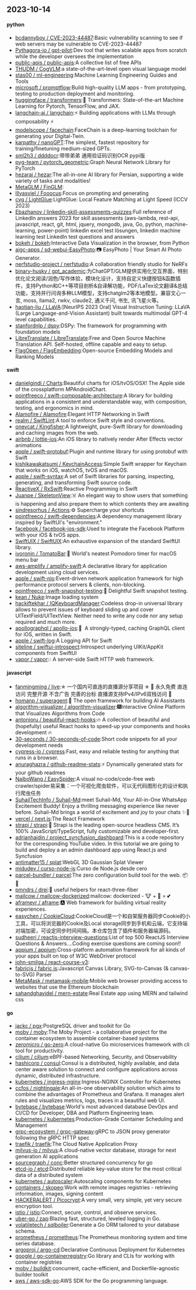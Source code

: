 ## 2023-10-14

#### python
* [bcdannyboy / CVE-2023-44487](https://github.com/bcdannyboy/CVE-2023-44487):Basic vulnerability scanning to see if web servers may be vulnerable to CVE-2023-44487
* [Pythagora-io / gpt-pilot](https://github.com/Pythagora-io/gpt-pilot):Dev tool that writes scalable apps from scratch while the developer oversees the implementation
* [public-apis / public-apis](https://github.com/public-apis/public-apis):A collective list of free APIs
* [THUDM / CogVLM](https://github.com/THUDM/CogVLM):a state-of-the-art-level open visual language model
* [stas00 / ml-engineering](https://github.com/stas00/ml-engineering):Machine Learning Engineering Guides and Tools
* [microsoft / promptflow](https://github.com/microsoft/promptflow):Build high-quality LLM apps - from prototyping, testing to production deployment and monitoring.
* [huggingface / transformers](https://github.com/huggingface/transformers):🤗 Transformers: State-of-the-art Machine Learning for Pytorch, TensorFlow, and JAX.
* [langchain-ai / langchain](https://github.com/langchain-ai/langchain):⚡ Building applications with LLMs through composability ⚡
* [modelscope / facechain](https://github.com/modelscope/facechain):FaceChain is a deep-learning toolchain for generating your Digital-Twin.
* [karpathy / nanoGPT](https://github.com/karpathy/nanoGPT):The simplest, fastest repository for training/finetuning medium-sized GPTs.
* [sml2h3 / ddddocr](https://github.com/sml2h3/ddddocr):带带弟弟 通用验证码识别OCR pypi版
* [pyg-team / pytorch_geometric](https://github.com/pyg-team/pytorch_geometric):Graph Neural Network Library for PyTorch
* [hezarai / hezar](https://github.com/hezarai/hezar):The all-in-one AI library for Persian, supporting a wide variety of tasks and modalities!
* [MetaGLM / FinGLM](https://github.com/MetaGLM/FinGLM):
* [lllyasviel / Fooocus](https://github.com/lllyasviel/Fooocus):Focus on prompting and generating
* [cvg / LightGlue](https://github.com/cvg/LightGlue):LightGlue: Local Feature Matching at Light Speed (ICCV 2023)
* [Ebazhanov / linkedin-skill-assessments-quizzes](https://github.com/Ebazhanov/linkedin-skill-assessments-quizzes):Full reference of LinkedIn answers 2023 for skill assessments (aws-lambda, rest-api, javascript, react, git, html, jquery, mongodb, java, Go, python, machine-learning, power-point) linkedin excel test lösungen, linkedin machine learning test LinkedIn test questions and answers
* [bokeh / bokeh](https://github.com/bokeh/bokeh):Interactive Data Visualization in the browser, from Python
* [aigc-apps / sd-webui-EasyPhoto](https://github.com/aigc-apps/sd-webui-EasyPhoto):📷 EasyPhoto | Your Smart AI Photo Generator.
* [nerfstudio-project / nerfstudio](https://github.com/nerfstudio-project/nerfstudio):A collaboration friendly studio for NeRFs
* [binary-husky / gpt_academic](https://github.com/binary-husky/gpt_academic):为ChatGPT/GLM提供实用化交互界面，特别优化论文阅读/润色/写作体验，模块化设计，支持自定义快捷按钮&函数插件，支持Python和C++等项目剖析&自译解功能，PDF/LaTex论文翻译&总结功能，支持并行问询多种LLM模型，支持chatglm2等本地模型。兼容文心一言, moss, llama2, rwkv, claude2, 通义千问, 书生, 讯飞星火等。
* [haotian-liu / LLaVA](https://github.com/haotian-liu/LLaVA):[NeurIPS 2023 Oral] Visual Instruction Tuning: LLaVA (Large Language-and-Vision Assistant) built towards multimodal GPT-4 level capabilities.
* [stanfordnlp / dspy](https://github.com/stanfordnlp/dspy):DSPy: The framework for programming with foundation models
* [LibreTranslate / LibreTranslate](https://github.com/LibreTranslate/LibreTranslate):Free and Open Source Machine Translation API. Self-hosted, offline capable and easy to setup.
* [FlagOpen / FlagEmbedding](https://github.com/FlagOpen/FlagEmbedding):Open-source Embedding Models and Ranking Models

#### swift
* [danielgindi / Charts](https://github.com/danielgindi/Charts):Beautiful charts for iOS/tvOS/OSX! The Apple side of the crossplatform MPAndroidChart.
* [pointfreeco / swift-composable-architecture](https://github.com/pointfreeco/swift-composable-architecture):A library for building applications in a consistent and understandable way, with composition, testing, and ergonomics in mind.
* [Alamofire / Alamofire](https://github.com/Alamofire/Alamofire):Elegant HTTP Networking in Swift
* [realm / SwiftLint](https://github.com/realm/SwiftLint):A tool to enforce Swift style and conventions.
* [onevcat / Kingfisher](https://github.com/onevcat/Kingfisher):A lightweight, pure-Swift library for downloading and caching images from the web.
* [airbnb / lottie-ios](https://github.com/airbnb/lottie-ios):An iOS library to natively render After Effects vector animations
* [apple / swift-protobuf](https://github.com/apple/swift-protobuf):Plugin and runtime library for using protobuf with Swift
* [kishikawakatsumi / KeychainAccess](https://github.com/kishikawakatsumi/KeychainAccess):Simple Swift wrapper for Keychain that works on iOS, watchOS, tvOS and macOS.
* [apple / swift-syntax](https://github.com/apple/swift-syntax):A set of Swift libraries for parsing, inspecting, generating, and transforming Swift source code.
* [ReactiveX / RxSwift](https://github.com/ReactiveX/RxSwift):Reactive Programming in Swift
* [Juanpe / SkeletonView](https://github.com/Juanpe/SkeletonView):☠️ An elegant way to show users that something is happening and also prepare them to which contents they are awaiting
* [sindresorhus / Actions](https://github.com/sindresorhus/Actions):⚙️ Supercharge your shortcuts
* [pointfreeco / swift-dependencies](https://github.com/pointfreeco/swift-dependencies):A dependency management library inspired by SwiftUI's "environment."
* [facebook / facebook-ios-sdk](https://github.com/facebook/facebook-ios-sdk):Used to integrate the Facebook Platform with your iOS & tvOS apps.
* [SwiftUIX / SwiftUIX](https://github.com/SwiftUIX/SwiftUIX):An exhaustive expansion of the standard SwiftUI library.
* [ivoronin / TomatoBar](https://github.com/ivoronin/TomatoBar):🍅 World's neatest Pomodoro timer for macOS menu bar
* [aws-amplify / amplify-swift](https://github.com/aws-amplify/amplify-swift):A declarative library for application development using cloud services.
* [apple / swift-nio](https://github.com/apple/swift-nio):Event-driven network application framework for high performance protocol servers & clients, non-blocking.
* [pointfreeco / swift-snapshot-testing](https://github.com/pointfreeco/swift-snapshot-testing):📸 Delightful Swift snapshot testing.
* [kean / Nuke](https://github.com/kean/Nuke):Image loading system
* [hackiftekhar / IQKeyboardManager](https://github.com/hackiftekhar/IQKeyboardManager):Codeless drop-in universal library allows to prevent issues of keyboard sliding up and cover UITextField/UITextView. Neither need to write any code nor any setup required and much more.
* [apollographql / apollo-ios](https://github.com/apollographql/apollo-ios):📱  A strongly-typed, caching GraphQL client for iOS, written in Swift.
* [apple / swift-log](https://github.com/apple/swift-log):A Logging API for Swift
* [siteline / swiftui-introspect](https://github.com/siteline/swiftui-introspect):Introspect underlying UIKit/AppKit components from SwiftUI
* [vapor / vapor](https://github.com/vapor/vapor):💧 A server-side Swift HTTP web framework.

#### javascript
* [fanmingming / live](https://github.com/fanmingming/live):✯ 一个国内可直连的直播源分享项目 ✯ 🔕 永久免费 直连访问 完整开源 不含广告 完善的台标 直播源支持IPv4/IPv6双栈访问 🔕
* [homanp / superagent](https://github.com/homanp/superagent):🥷 The open framework for building AI Assistants
* [algorithm-visualizer / algorithm-visualizer](https://github.com/algorithm-visualizer/algorithm-visualizer):🎆Interactive Online Platform that Visualizes Algorithms from Code
* [antonioru / beautiful-react-hooks](https://github.com/antonioru/beautiful-react-hooks):🔥 A collection of beautiful and (hopefully) useful React hooks to speed-up your components and hooks development 🔥
* [30-seconds / 30-seconds-of-code](https://github.com/30-seconds/30-seconds-of-code):Short code snippets for all your development needs
* [cypress-io / cypress](https://github.com/cypress-io/cypress):Fast, easy and reliable testing for anything that runs in a browser.
* [anuraghazra / github-readme-stats](https://github.com/anuraghazra/github-readme-stats):⚡ Dynamically generated stats for your github readmes
* [NaiboWang / EasySpider](https://github.com/NaiboWang/EasySpider):A visual no-code/code-free web crawler/spider易采集：一个可视化爬虫软件，可以无代码图形化的设计和执行爬虫任务
* [SuhailTechInfo / Suhail-Md](https://github.com/SuhailTechInfo/Suhail-Md):meet Suhail-Md, Your All-in-One WhatsApp Excitement Buddy! Enjoy a thrilling messaging experience like never before. Suhail-Md brings a world of excitement and joy to your chats ✨🤖
* [vercel / next.js](https://github.com/vercel/next.js):The React Framework
* [strapi / strapi](https://github.com/strapi/strapi):🚀 Strapi is the leading open-source headless CMS. It’s 100% JavaScript/TypeScript, fully customizable and developer-first.
* [adrianhajdin / project_syncfusion_dashboard](https://github.com/adrianhajdin/project_syncfusion_dashboard):This is a code repository for the corresponding YouTube video. In this tutorial we are going to build and deploy a an admin dashboard app using React.js and Syncfusion
* [antimatter15 / splat](https://github.com/antimatter15/splat):WebGL 3D Gaussian Splat Viewer
* [midudev / curso-node-js](https://github.com/midudev/curso-node-js):Curso de Node.js desde cero
* [parcel-bundler / parcel](https://github.com/parcel-bundler/parcel):The zero configuration build tool for the web. 📦🚀
* [pmndrs / drei](https://github.com/pmndrs/drei):🥉 useful helpers for react-three-fiber
* [mailcow / mailcow-dockerized](https://github.com/mailcow/mailcow-dockerized):mailcow: dockerized - 🐮 + 🐋 = 💕
* [aframevr / aframe](https://github.com/aframevr/aframe):🅰️
Web framework for building virtual reality experiences.
* [easychen / CookieCloud](https://github.com/easychen/CookieCloud):CookieCloud是一个和自架服务器同步Cookie的小工具，可以将浏览器的Cookie及Local storage同步到手机和云端，它支持端对端加密，可设定同步时间间隔。本仓库包含了插件和服务器端源码。
* [sudheerj / reactjs-interview-questions](https://github.com/sudheerj/reactjs-interview-questions):List of top 500 ReactJS Interview Questions & Answers....Coding exercise questions are coming soon!!
* [appium / appium](https://github.com/appium/appium):Cross-platform automation framework for all kinds of your apps built on top of W3C WebDriver protocol
* [john-smilga / react-course-v3](https://github.com/john-smilga/react-course-v3):
* [fabricjs / fabric.js](https://github.com/fabricjs/fabric.js):Javascript Canvas Library, SVG-to-Canvas (& canvas-to-SVG) Parser
* [MetaMask / metamask-mobile](https://github.com/MetaMask/metamask-mobile):Mobile web browser providing access to websites that use the Ethereum blockchain
* [sahandghavidel / mern-estate](https://github.com/sahandghavidel/mern-estate):Real Estate app using MERN and tailwind css

#### go
* [jackc / pgx](https://github.com/jackc/pgx):PostgreSQL driver and toolkit for Go
* [moby / moby](https://github.com/moby/moby):The Moby Project - a collaborative project for the container ecosystem to assemble container-based systems
* [zeromicro / go-zero](https://github.com/zeromicro/go-zero):A cloud-native Go microservices framework with cli tool for productivity.
* [cilium / cilium](https://github.com/cilium/cilium):eBPF-based Networking, Security, and Observability
* [hashicorp / consul](https://github.com/hashicorp/consul):Consul is a distributed, highly available, and data center aware solution to connect and configure applications across dynamic, distributed infrastructure.
* [kubernetes / ingress-nginx](https://github.com/kubernetes/ingress-nginx):Ingress-NGINX Controller for Kubernetes
* [ccfos / nightingale](https://github.com/ccfos/nightingale):An all-in-one observability solution which aims to combine the advantages of Prometheus and Grafana. It manages alert rules and visualizes metrics, logs, traces in a beautiful web UI.
* [bytebase / bytebase](https://github.com/bytebase/bytebase):World's most advanced database DevOps and CI/CD for Developer, DBA and Platform Engineering team.
* [kubernetes / kubernetes](https://github.com/kubernetes/kubernetes):Production-Grade Container Scheduling and Management
* [grpc-ecosystem / grpc-gateway](https://github.com/grpc-ecosystem/grpc-gateway):gRPC to JSON proxy generator following the gRPC HTTP spec
* [traefik / traefik](https://github.com/traefik/traefik):The Cloud Native Application Proxy
* [milvus-io / milvus](https://github.com/milvus-io/milvus):A cloud-native vector database, storage for next generation AI applications
* [sourcegraph / conc](https://github.com/sourcegraph/conc):Better structured concurrency for go
* [etcd-io / etcd](https://github.com/etcd-io/etcd):Distributed reliable key-value store for the most critical data of a distributed system
* [kubernetes / autoscaler](https://github.com/kubernetes/autoscaler):Autoscaling components for Kubernetes
* [containers / skopeo](https://github.com/containers/skopeo):Work with remote images registries - retrieving information, images, signing content
* [HACKERALERT / Picocrypt](https://github.com/HACKERALERT/Picocrypt):A very small, very simple, yet very secure encryption tool.
* [istio / istio](https://github.com/istio/istio):Connect, secure, control, and observe services.
* [uber-go / zap](https://github.com/uber-go/zap):Blazing fast, structured, leveled logging in Go.
* [volatiletech / sqlboiler](https://github.com/volatiletech/sqlboiler):Generate a Go ORM tailored to your database schema.
* [prometheus / prometheus](https://github.com/prometheus/prometheus):The Prometheus monitoring system and time series database.
* [argoproj / argo-cd](https://github.com/argoproj/argo-cd):Declarative Continuous Deployment for Kubernetes
* [google / go-containerregistry](https://github.com/google/go-containerregistry):Go library and CLIs for working with container registries
* [moby / buildkit](https://github.com/moby/buildkit):concurrent, cache-efficient, and Dockerfile-agnostic builder toolkit
* [aws / aws-sdk-go](https://github.com/aws/aws-sdk-go):AWS SDK for the Go programming language.
